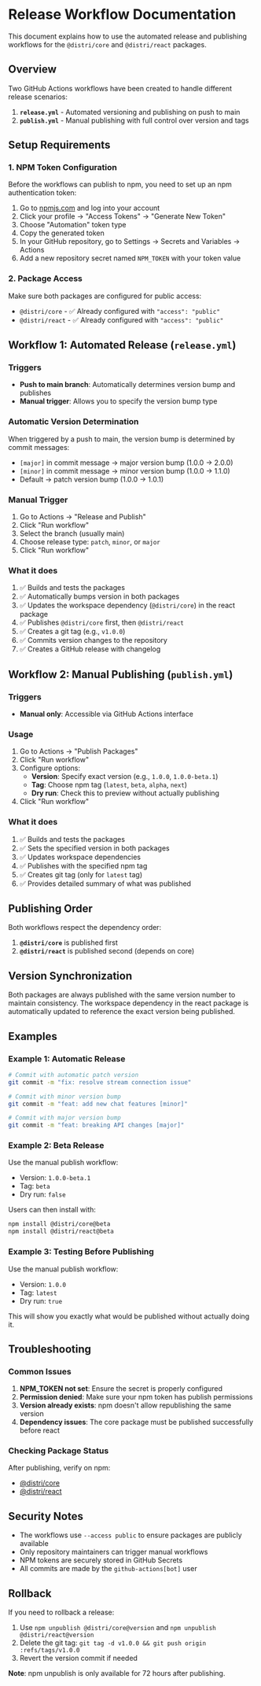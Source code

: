 # Release Workflow Documentation

This document explains how to use the automated release and publishing workflows for the `@distri/core` and `@distri/react` packages.

## Overview

Two GitHub Actions workflows have been created to handle different release scenarios:

1. **`release.yml`** - Automated versioning and publishing on push to main
2. **`publish.yml`** - Manual publishing with full control over version and tags

## Setup Requirements

### 1. NPM Token Configuration

Before the workflows can publish to npm, you need to set up an npm authentication token:

1. Go to [npmjs.com](https://www.npmjs.com/) and log into your account
2. Click your profile → "Access Tokens" → "Generate New Token"
3. Choose "Automation" token type
4. Copy the generated token
5. In your GitHub repository, go to Settings → Secrets and Variables → Actions
6. Add a new repository secret named `NPM_TOKEN` with your token value

### 2. Package Access

Make sure both packages are configured for public access:
- `@distri/core` - ✅ Already configured with `"access": "public"`
- `@distri/react` - ✅ Already configured with `"access": "public"`

## Workflow 1: Automated Release (`release.yml`)

### Triggers

- **Push to main branch**: Automatically determines version bump and publishes
- **Manual trigger**: Allows you to specify the version bump type

### Automatic Version Determination

When triggered by a push to main, the version bump is determined by commit messages:
- `[major]` in commit message → major version bump (1.0.0 → 2.0.0)
- `[minor]` in commit message → minor version bump (1.0.0 → 1.1.0)
- Default → patch version bump (1.0.0 → 1.0.1)

### Manual Trigger

1. Go to Actions → "Release and Publish"
2. Click "Run workflow"
3. Select the branch (usually main)
4. Choose release type: `patch`, `minor`, or `major`
5. Click "Run workflow"

### What it does

1. ✅ Builds and tests the packages
2. ✅ Automatically bumps version in both packages
3. ✅ Updates the workspace dependency (`@distri/core`) in the react package
4. ✅ Publishes `@distri/core` first, then `@distri/react`
5. ✅ Creates a git tag (e.g., `v1.0.0`)
6. ✅ Commits version changes to the repository
7. ✅ Creates a GitHub release with changelog

## Workflow 2: Manual Publishing (`publish.yml`)

### Triggers

- **Manual only**: Accessible via GitHub Actions interface

### Usage

1. Go to Actions → "Publish Packages"
2. Click "Run workflow"
3. Configure options:
   - **Version**: Specify exact version (e.g., `1.0.0`, `1.0.0-beta.1`)
   - **Tag**: Choose npm tag (`latest`, `beta`, `alpha`, `next`)
   - **Dry run**: Check this to preview without actually publishing
4. Click "Run workflow"

### What it does

1. ✅ Builds and tests the packages
2. ✅ Sets the specified version in both packages
3. ✅ Updates workspace dependencies
4. ✅ Publishes with the specified npm tag
5. ✅ Creates git tag (only for `latest` tag)
6. ✅ Provides detailed summary of what was published

## Publishing Order

Both workflows respect the dependency order:
1. **`@distri/core`** is published first
2. **`@distri/react`** is published second (depends on core)

## Version Synchronization

Both packages are always published with the same version number to maintain consistency. The workspace dependency in the react package is automatically updated to reference the exact version being published.

## Examples

### Example 1: Automatic Release
```bash
# Commit with automatic patch version
git commit -m "fix: resolve stream connection issue"

# Commit with minor version bump
git commit -m "feat: add new chat features [minor]"

# Commit with major version bump
git commit -m "feat: breaking API changes [major]"
```

### Example 2: Beta Release
Use the manual publish workflow:
- Version: `1.0.0-beta.1`
- Tag: `beta`
- Dry run: `false`

Users can then install with:
```bash
npm install @distri/core@beta
npm install @distri/react@beta
```

### Example 3: Testing Before Publishing
Use the manual publish workflow:
- Version: `1.0.0`
- Tag: `latest`
- Dry run: `true`

This will show you exactly what would be published without actually doing it.

## Troubleshooting

### Common Issues

1. **NPM_TOKEN not set**: Ensure the secret is properly configured
2. **Permission denied**: Make sure your npm token has publish permissions
3. **Version already exists**: npm doesn't allow republishing the same version
4. **Dependency issues**: The core package must be published successfully before react

### Checking Package Status

After publishing, verify on npm:
- [@distri/core](https://www.npmjs.com/package/@distri/core)
- [@distri/react](https://www.npmjs.com/package/@distri/react)

## Security Notes

- The workflows use `--access public` to ensure packages are publicly available
- Only repository maintainers can trigger manual workflows
- NPM tokens are securely stored in GitHub Secrets
- All commits are made by the `github-actions[bot]` user

## Rollback

If you need to rollback a release:
1. Use `npm unpublish @distri/core@version` and `npm unpublish @distri/react@version`
2. Delete the git tag: `git tag -d v1.0.0 && git push origin :refs/tags/v1.0.0`
3. Revert the version commit if needed

**Note**: npm unpublish is only available for 72 hours after publishing.